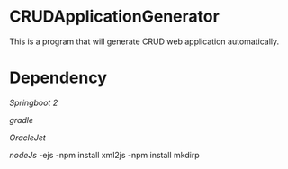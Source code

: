 # CRUDApplicationGenerator
This is a program that will generate CRUD web application automatically.

# Dependency
*Springboot 2*

*gradle*

*OracleJet*

*nodeJs*
-ejs
-npm install xml2js
-npm install mkdirp
